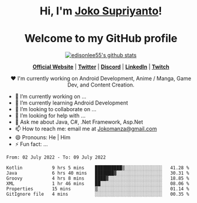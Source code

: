 <h1 align="center">Hi, I'm <a href="https://www.google.com">Joko Supriyanto</a>!</h1>
<h1 align="center">Welcome to my GitHub profile</h1>

<p align="center">
  <a href="https://github.com/jokomanza"><img src="https://github-readme-stats.vercel.app/api?username=jokomanza&hide_border=true&show_icons=true" alt="edisonlee55's github stats"></a>
</p>

<p align="center">
  <strong><a href="https://www.google.com">Official Website</a></strong> |
  <strong><a href="https://twitter.com/jokomanza">Twitter</a></strong> |
  <strong><a href="https://discord.gg/nYXzaUS">Discord</a></strong> |
  <strong><a href="https://www.linkedin.com/in/jokomanza">LinkedIn</a></strong> |
  <strong><a href="https://www.twitch.tv/jokomanza">Twitch</a></strong>
</p>

<p align="center">❤ I'm currently working on Android Development, Anime / Manga, Game Dev, and Content Creation.</p>

- 🔭 I’m currently working on ...
- 🌱 I’m currently learning Android Development
- 👯 I’m looking to collaborate on ...
- 🤔 I’m looking for help with ...
- 💬 Ask me about Java, C#, .Net Framework, Asp.Net
- 📫 How to reach me: email me at Jokomanza@gmail.com
- 😄 Pronouns: He | Him
- ⚡ Fun fact: ...

<!--START_SECTION:waka-->

```text
From: 02 July 2022 - To: 09 July 2022

Kotlin           9 hrs 5 mins    ██████████▒░░░░░░░░░░░░░░   41.28 %
Java             6 hrs 40 mins   ███████▓░░░░░░░░░░░░░░░░░   30.31 %
Groovy           4 hrs 8 mins    ████▓░░░░░░░░░░░░░░░░░░░░   18.85 %
XML              1 hr 46 mins    ██░░░░░░░░░░░░░░░░░░░░░░░   08.06 %
Properties       15 mins         ▒░░░░░░░░░░░░░░░░░░░░░░░░   01.14 %
GitIgnore file   4 mins          ░░░░░░░░░░░░░░░░░░░░░░░░░   00.35 %
```

<!--END_SECTION:waka-->
